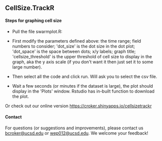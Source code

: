 
## CellSize.TrackR


#### Steps for graphing cell size

- Pull the file swarmplot.R:

- First modify the parameters defined above:  the time range; field numbers to consider; 'dot_size' is the dot size in the dot plot; 'dot_space' is the space between dots; x/y labels; graph title; 'cellsize_threshold' is the upper threshold of cell size to display in the graph, aka the y axis scale (if you don't want it then just set it to some large number).

- Then select all the code and click run. Will ask you to select the csv file.

- Wait a few seconds (or minutes if the dataset is large), the plot should display in the 'Plots' window. Rstudio has in-built function to download the plot.


Or check out our online version https://croker.shinyapps.io/cellsizetrackr

#### Contact
For questions (or suggestions and improvements), please contact us bcroker@ucsd.edu or wep012@ucsd.edu.  We welcome your feedback!
